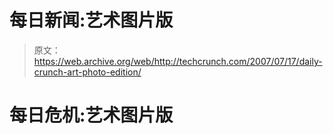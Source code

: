 # 每日新闻:艺术图片版 

> 原文：<https://web.archive.org/web/http://techcrunch.com/2007/07/17/daily-crunch-art-photo-edition/>

# 每日危机:艺术图片版